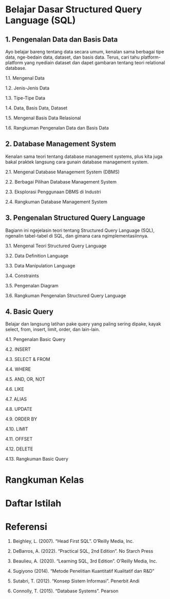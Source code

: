 # Belajar Dasar Structured Query Language (SQL)
## 1. Pengenalan Data dan Basis Data
Ayo belajar bareng tentang data secara umum, kenalan sama berbagai tipe data, nge-bedain data, dataset, dan basis data. Terus, cari tahu platform-platform yang nyediain dataset dan dapet gambaran tentang teori relational database.

1.1. Mengenal Data 

1.2. Jenis-Jenis Data

1.3. Tipe-Tipe Data

1.4. Data, Basis Data, Dataset 

1.5. Mengenal Basis Data Relasional

1.6. Rangkuman Pengenalan Data dan Basis Data 
## 2. Database Management System
Kenalan sama teori tentang database management systems, plus kita juga bakal praktek langsung cara gunain database management system.

2.1. Mengenal Database Management System (DBMS)

2.2. Berbagai Pilihan Database Management System

2.3. Eksplorasi Penggunaan DBMS di Industri

2.4. Rangkuman Database Management System
## 3. Pengenalan Structured Query Language
Bagiann ini ngejelasin teori tentang Structured Query Language (SQL), ngenalin tabel-tabel di SQL, dan gimana cara ngimplementasiinnya.

3.1. Mengenal Teori Structured Query Language

3.2. Data Definition Language

3.3. Data Manipulation Language

3.4. Constraints

3.5. Pengenalan Diagram

3.6. Rangkuman Pengenalan Structured Query Language
## 4. Basic Query
Belajar dan langsung latihan pake query yang paling sering dipake, kayak select, from, insert, limit, order, dan lain-lain.

4.1. Pengenalan Basic Query

4.2. INSERT

4.3. SELECT & FROM

4.4. WHERE

4.5. AND, OR, NOT

4.6. LIKE

4.7. ALIAS

4.8. UPDATE

4.9. ORDER BY

4.10. LIMIT

4.11. OFFSET

4.12. DELETE

4.13. Rangkuman Basic Query
# Rangkuman Kelas
# Daftar Istilah
# Referensi
1. Beighley, L. (2007). “Head First SQL”. O’Reilly Media, Inc.

2. DeBarros, A. (2022). “Practical SQL, 2nd Edition”. No Starch Press 

3. Beaulieu, A. (2020). “Learning SQL, 3rd Edition”. O’Reilly Media, Inc. 

4. Sugiyono (2014). “Metode Penelitian Kuantitatif Kualitatif dan R&D” 

5. Sutabri, T. (2012). “Konsep Sistem Informasi”. Penerbit Andi 

6. Connolly, T. (2015). “Database Systems”. Pearson 
